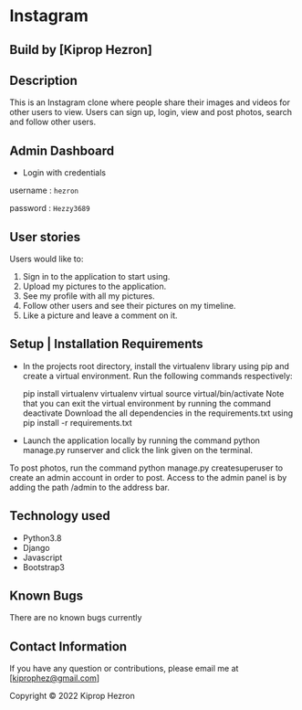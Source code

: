# Instagram

## Build by [Kiprop Hezron]

## Description

This is an Instagram clone where people share their images and videos for other users to view. Users can sign up, login, view and post photos, search and follow other users.


## Admin Dashboard
* Login with credentials

username : `hezron`

password : `Hezzy3689`
## User stories

Users would like to:

1. Sign in to the application to start using.
2. Upload my pictures to the application.
3. See my profile with all my pictures.
4. Follow other users and see their pictures on my timeline.
5. Like a picture and leave a comment on it.

## Setup | Installation Requirements

* In the projects root directory, install the virtualenv library using pip and create a virtual environment. Run the following commands respectively:

    pip install virtualenv
    virtualenv virtual
    source virtual/bin/activate
    Note that you can exit the virtual environment by running the command deactivate
    Download the all dependencies in the requirements.txt using pip install -r requirements.txt

* Launch the application locally by running the command python manage.py  runserver and click the  link given on the terminal.

To post photos, run the command python manage.py createsuperuser to create an admin account in order to post. Access to the admin panel is by adding the path /admin to the address bar.
## Technology used
* Python3.8
* Django
* Javascript
* Bootstrap3
## Known Bugs
There are no known bugs currently 
## Contact Information
If you have any question or contributions, please email me at [kiprophez@gmail.com]



Copyright &#169; 2022 Kiprop Hezron



